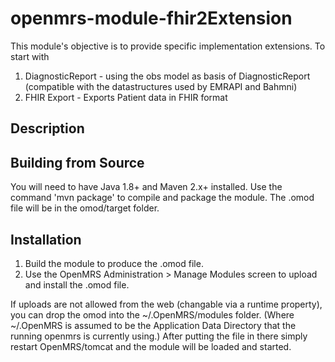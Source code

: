 openmrs-module-fhir2Extension
==========================

This module's objective is to provide specific implementation extensions. To start with
1. DiagnosticReport - using the obs model as basis of DiagnosticReport (compatible with the datastructures used by EMRAPI and Bahmni)
2. FHIR Export - Exports Patient data in FHIR format


Description
-----------


Building from Source
--------------------
You will need to have Java 1.8+ and Maven 2.x+ installed.  Use the command 'mvn package' to 
compile and package the module.  The .omod file will be in the omod/target folder.


Installation
------------
1. Build the module to produce the .omod file.
2. Use the OpenMRS Administration > Manage Modules screen to upload and install the .omod file.

If uploads are not allowed from the web (changable via a runtime property), you can drop the omod
into the ~/.OpenMRS/modules folder.  (Where ~/.OpenMRS is assumed to be the Application 
Data Directory that the running openmrs is currently using.)  After putting the file in there 
simply restart OpenMRS/tomcat and the module will be loaded and started.
